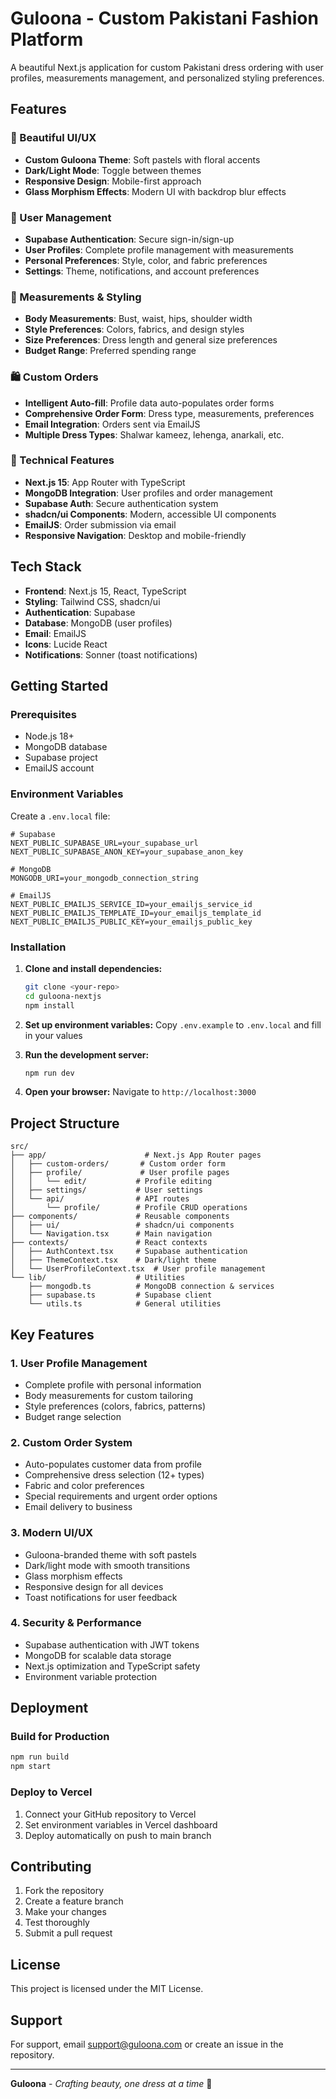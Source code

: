 # Guloona - Custom Pakistani Fashion Platform

A beautiful Next.js application for custom Pakistani dress ordering with user profiles, measurements management, and personalized styling preferences.

## Features

### 🎨 Beautiful UI/UX
- **Custom Guloona Theme**: Soft pastels with floral accents
- **Dark/Light Mode**: Toggle between themes
- **Responsive Design**: Mobile-first approach
- **Glass Morphism Effects**: Modern UI with backdrop blur effects

### 👤 User Management
- **Supabase Authentication**: Secure sign-in/sign-up
- **User Profiles**: Complete profile management with measurements
- **Personal Preferences**: Style, color, and fabric preferences
- **Settings**: Theme, notifications, and account preferences

### 📏 Measurements & Styling
- **Body Measurements**: Bust, waist, hips, shoulder width
- **Style Preferences**: Colors, fabrics, and design styles
- **Size Preferences**: Dress length and general size preferences
- **Budget Range**: Preferred spending range

### 🛍️ Custom Orders
- **Intelligent Auto-fill**: Profile data auto-populates order forms
- **Comprehensive Order Form**: Dress type, measurements, preferences
- **Email Integration**: Orders sent via EmailJS
- **Multiple Dress Types**: Shalwar kameez, lehenga, anarkali, etc.

### 🔧 Technical Features
- **Next.js 15**: App Router with TypeScript
- **MongoDB Integration**: User profiles and order management
- **Supabase Auth**: Secure authentication system
- **shadcn/ui Components**: Modern, accessible UI components
- **EmailJS**: Order submission via email
- **Responsive Navigation**: Desktop and mobile-friendly

## Tech Stack

- **Frontend**: Next.js 15, React, TypeScript
- **Styling**: Tailwind CSS, shadcn/ui
- **Authentication**: Supabase
- **Database**: MongoDB (user profiles)
- **Email**: EmailJS
- **Icons**: Lucide React
- **Notifications**: Sonner (toast notifications)

## Getting Started

### Prerequisites
- Node.js 18+ 
- MongoDB database
- Supabase project
- EmailJS account

### Environment Variables

Create a `.env.local` file:

```env
# Supabase
NEXT_PUBLIC_SUPABASE_URL=your_supabase_url
NEXT_PUBLIC_SUPABASE_ANON_KEY=your_supabase_anon_key

# MongoDB
MONGODB_URI=your_mongodb_connection_string

# EmailJS
NEXT_PUBLIC_EMAILJS_SERVICE_ID=your_emailjs_service_id
NEXT_PUBLIC_EMAILJS_TEMPLATE_ID=your_emailjs_template_id
NEXT_PUBLIC_EMAILJS_PUBLIC_KEY=your_emailjs_public_key
```

### Installation

1. **Clone and install dependencies:**
   ```bash
   git clone <your-repo>
   cd guloona-nextjs
   npm install
   ```

2. **Set up environment variables:**
   Copy `.env.example` to `.env.local` and fill in your values

3. **Run the development server:**
   ```bash
   npm run dev
   ```

4. **Open your browser:**
   Navigate to `http://localhost:3000`

## Project Structure

```
src/
├── app/                      # Next.js App Router pages
│   ├── custom-orders/       # Custom order form
│   ├── profile/             # User profile pages
│   │   └── edit/           # Profile editing
│   ├── settings/           # User settings
│   └── api/                # API routes
│       └── profile/        # Profile CRUD operations
├── components/             # Reusable components
│   ├── ui/                 # shadcn/ui components
│   └── Navigation.tsx      # Main navigation
├── contexts/               # React contexts
│   ├── AuthContext.tsx     # Supabase authentication
│   ├── ThemeContext.tsx    # Dark/light theme
│   └── UserProfileContext.tsx  # User profile management
└── lib/                    # Utilities
    ├── mongodb.ts          # MongoDB connection & services
    ├── supabase.ts         # Supabase client
    └── utils.ts            # General utilities
```

## Key Features

### 1. User Profile Management
- Complete profile with personal information
- Body measurements for custom tailoring
- Style preferences (colors, fabrics, patterns)
- Budget range selection

### 2. Custom Order System
- Auto-populates customer data from profile
- Comprehensive dress selection (12+ types)
- Fabric and color preferences
- Special requirements and urgent order options
- Email delivery to business

### 3. Modern UI/UX
- Guloona-branded theme with soft pastels
- Dark/light mode with smooth transitions
- Glass morphism effects
- Responsive design for all devices
- Toast notifications for user feedback

### 4. Security & Performance
- Supabase authentication with JWT tokens
- MongoDB for scalable data storage
- Next.js optimization and TypeScript safety
- Environment variable protection

## Deployment

### Build for Production
```bash
npm run build
npm start
```

### Deploy to Vercel
1. Connect your GitHub repository to Vercel
2. Set environment variables in Vercel dashboard
3. Deploy automatically on push to main branch

## Contributing

1. Fork the repository
2. Create a feature branch
3. Make your changes
4. Test thoroughly
5. Submit a pull request

## License

This project is licensed under the MIT License.

## Support

For support, email support@guloona.com or create an issue in the repository.

---

**Guloona** - *Crafting beauty, one dress at a time* 🌸
